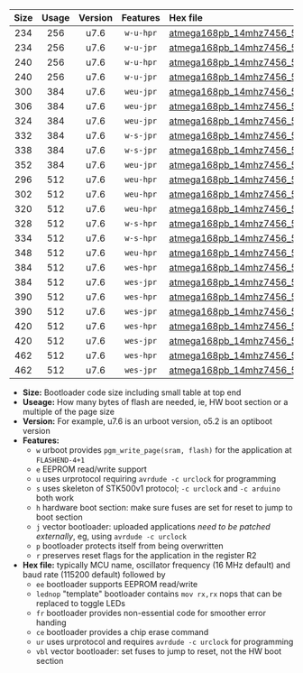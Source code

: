 |Size|Usage|Version|Features|Hex file|
|:-:|:-:|:-:|:-:|:--|
|234|256|u7.6|`w-u-hpr`|[atmega168pb_14mhz7456_57600bps_ur.hex](https://raw.githubusercontent.com/stefanrueger/urboot/main/atmega168pb_14mhz7456_57600bps_ur.hex)|
|234|256|u7.6|`w-u-jpr`|[atmega168pb_14mhz7456_57600bps_ur_vbl.hex](https://raw.githubusercontent.com/stefanrueger/urboot/main/atmega168pb_14mhz7456_57600bps_ur_vbl.hex)|
|240|256|u7.6|`w-u-hpr`|[atmega168pb_14mhz7456_57600bps_lednop_ur.hex](https://raw.githubusercontent.com/stefanrueger/urboot/main/atmega168pb_14mhz7456_57600bps_lednop_ur.hex)|
|240|256|u7.6|`w-u-jpr`|[atmega168pb_14mhz7456_57600bps_lednop_ur_vbl.hex](https://raw.githubusercontent.com/stefanrueger/urboot/main/atmega168pb_14mhz7456_57600bps_lednop_ur_vbl.hex)|
|300|384|u7.6|`weu-jpr`|[atmega168pb_14mhz7456_57600bps_ee_ur_vbl.hex](https://raw.githubusercontent.com/stefanrueger/urboot/main/atmega168pb_14mhz7456_57600bps_ee_ur_vbl.hex)|
|306|384|u7.6|`weu-jpr`|[atmega168pb_14mhz7456_57600bps_ee_lednop_ur_vbl.hex](https://raw.githubusercontent.com/stefanrueger/urboot/main/atmega168pb_14mhz7456_57600bps_ee_lednop_ur_vbl.hex)|
|324|384|u7.6|`weu-jpr`|[atmega168pb_14mhz7456_57600bps_ee_lednop_fr_ur_vbl.hex](https://raw.githubusercontent.com/stefanrueger/urboot/main/atmega168pb_14mhz7456_57600bps_ee_lednop_fr_ur_vbl.hex)|
|332|384|u7.6|`w-s-jpr`|[atmega168pb_14mhz7456_57600bps_vbl.hex](https://raw.githubusercontent.com/stefanrueger/urboot/main/atmega168pb_14mhz7456_57600bps_vbl.hex)|
|338|384|u7.6|`w-s-jpr`|[atmega168pb_14mhz7456_57600bps_lednop_vbl.hex](https://raw.githubusercontent.com/stefanrueger/urboot/main/atmega168pb_14mhz7456_57600bps_lednop_vbl.hex)|
|352|384|u7.6|`weu-jpr`|[atmega168pb_14mhz7456_57600bps_ee_lednop_fr_ce_ur_vbl.hex](https://raw.githubusercontent.com/stefanrueger/urboot/main/atmega168pb_14mhz7456_57600bps_ee_lednop_fr_ce_ur_vbl.hex)|
|296|512|u7.6|`weu-hpr`|[atmega168pb_14mhz7456_57600bps_ee_ur.hex](https://raw.githubusercontent.com/stefanrueger/urboot/main/atmega168pb_14mhz7456_57600bps_ee_ur.hex)|
|302|512|u7.6|`weu-hpr`|[atmega168pb_14mhz7456_57600bps_ee_lednop_ur.hex](https://raw.githubusercontent.com/stefanrueger/urboot/main/atmega168pb_14mhz7456_57600bps_ee_lednop_ur.hex)|
|320|512|u7.6|`weu-hpr`|[atmega168pb_14mhz7456_57600bps_ee_lednop_fr_ur.hex](https://raw.githubusercontent.com/stefanrueger/urboot/main/atmega168pb_14mhz7456_57600bps_ee_lednop_fr_ur.hex)|
|328|512|u7.6|`w-s-hpr`|[atmega168pb_14mhz7456_57600bps.hex](https://raw.githubusercontent.com/stefanrueger/urboot/main/atmega168pb_14mhz7456_57600bps.hex)|
|334|512|u7.6|`w-s-hpr`|[atmega168pb_14mhz7456_57600bps_lednop.hex](https://raw.githubusercontent.com/stefanrueger/urboot/main/atmega168pb_14mhz7456_57600bps_lednop.hex)|
|348|512|u7.6|`weu-hpr`|[atmega168pb_14mhz7456_57600bps_ee_lednop_fr_ce_ur.hex](https://raw.githubusercontent.com/stefanrueger/urboot/main/atmega168pb_14mhz7456_57600bps_ee_lednop_fr_ce_ur.hex)|
|384|512|u7.6|`wes-hpr`|[atmega168pb_14mhz7456_57600bps_ee.hex](https://raw.githubusercontent.com/stefanrueger/urboot/main/atmega168pb_14mhz7456_57600bps_ee.hex)|
|384|512|u7.6|`wes-jpr`|[atmega168pb_14mhz7456_57600bps_ee_vbl.hex](https://raw.githubusercontent.com/stefanrueger/urboot/main/atmega168pb_14mhz7456_57600bps_ee_vbl.hex)|
|390|512|u7.6|`wes-hpr`|[atmega168pb_14mhz7456_57600bps_ee_lednop.hex](https://raw.githubusercontent.com/stefanrueger/urboot/main/atmega168pb_14mhz7456_57600bps_ee_lednop.hex)|
|390|512|u7.6|`wes-jpr`|[atmega168pb_14mhz7456_57600bps_ee_lednop_vbl.hex](https://raw.githubusercontent.com/stefanrueger/urboot/main/atmega168pb_14mhz7456_57600bps_ee_lednop_vbl.hex)|
|420|512|u7.6|`wes-hpr`|[atmega168pb_14mhz7456_57600bps_ee_lednop_fr.hex](https://raw.githubusercontent.com/stefanrueger/urboot/main/atmega168pb_14mhz7456_57600bps_ee_lednop_fr.hex)|
|420|512|u7.6|`wes-jpr`|[atmega168pb_14mhz7456_57600bps_ee_lednop_fr_vbl.hex](https://raw.githubusercontent.com/stefanrueger/urboot/main/atmega168pb_14mhz7456_57600bps_ee_lednop_fr_vbl.hex)|
|462|512|u7.6|`wes-hpr`|[atmega168pb_14mhz7456_57600bps_ee_lednop_fr_ce.hex](https://raw.githubusercontent.com/stefanrueger/urboot/main/atmega168pb_14mhz7456_57600bps_ee_lednop_fr_ce.hex)|
|462|512|u7.6|`wes-jpr`|[atmega168pb_14mhz7456_57600bps_ee_lednop_fr_ce_vbl.hex](https://raw.githubusercontent.com/stefanrueger/urboot/main/atmega168pb_14mhz7456_57600bps_ee_lednop_fr_ce_vbl.hex)|

- **Size:** Bootloader code size including small table at top end
- **Useage:** How many bytes of flash are needed, ie, HW boot section or a multiple of the page size
- **Version:** For example, u7.6 is an urboot version, o5.2 is an optiboot version
- **Features:**
  + `w` urboot provides `pgm_write_page(sram, flash)` for the application at `FLASHEND-4+1`
  + `e` EEPROM read/write support
  + `u` uses urprotocol requiring `avrdude -c urclock` for programming
  + `s` uses skeleton of STK500v1 protocol; `-c urclock` and `-c arduino` both work
  + `h` hardware boot section: make sure fuses are set for reset to jump to boot section
  + `j` vector bootloader: uploaded applications *need to be patched externally*, eg, using `avrdude -c urclock`
  + `p` bootloader protects itself from being overwritten
  + `r` preserves reset flags for the application in the register R2
- **Hex file:** typically MCU name, oscillator frequency (16 MHz default) and baud rate (115200 default) followed by
  + `ee` bootloader supports EEPROM read/write
  + `lednop` "template" bootloader contains `mov rx,rx` nops that can be replaced to toggle LEDs
  + `fr` bootloader provides non-essential code for smoother error handing
  + `ce` bootloader provides a chip erase command
  + `ur` uses urprotocol and requires `avrdude -c urclock` for programming
  + `vbl` vector bootloader: set fuses to jump to reset, not the HW boot section
